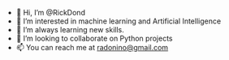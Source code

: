 - 👋 Hi, I’m @RickDond
- 👀 I’m interested in machine learning and Artificial Intelligence
- 🌱 I’m always learning new skills.
- 💞️ I’m looking to collaborate on Python projects
- 📫 You can reach me at radonino@gmail.com

<!---
RickDond/RickDond is a ✨ special ✨ repository because its `README.md` (this file) appears on your GitHub profile.
You can click the Preview link to take a look at your changes.
--->
